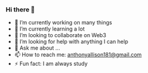 ### Hi there 👋

<!--
**AnthonyAll181/AnthonyAll181** is a ✨ _special_ ✨ repository because its `README.md` (this file) appears on your GitHub profile.

Here are some ideas to get you started:
-->
- 🔭 I’m currently working on many things
- 🌱 I’m currently learning a lot
- 👯 I’m looking to collaborate on Web3
- 🤔 I’m looking for help with anything I can help
- 💬 Ask me about ...
- 📫 How to reach me: anthonyallison181@gmail.com
- ⚡ Fun fact: I am always study
